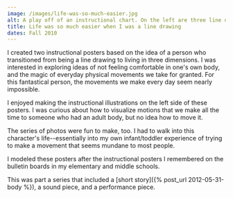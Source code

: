 ```yaml
---
image: /images/life-was-so-much-easier.jpg
alt: A play off of an instructional chart. On the left are three line drawing illustrations showing how to walk up a single step. On the right are a series of snapshot photos showing myself as someone who's struggling to walk up a single step, eventually falling over to the ground in frustration.
title: Life was so much easier when I was a line drawing
dates: Fall 2010
---
```

I created two instructional posters based on the idea of a person who transitioned from being a line drawing to living in three dimensions. I was interested in exploring ideas of not feeling comfortable in one's own body, and the magic of everyday physical movements we take for granted. For this fantastical person, the movements we make every day seem nearly impossible.

I enjoyed making the instructional illustrations on the left side of these posters. I was curious about how to visualize motions that we make all the time to someone who had an adult body, but no idea how to move it.

The series of photos were fun to make, too. I had to walk into this character's life--essentially into my own infant/toddler experience of trying to make a movement that seems mundane to most people.

I modeled these posters after the instructional posters I remembered on the bulletin boards in my elementary and middle schools.

This was part a series that included a [short story]({% post_url 2012-05-31-body %}), a sound piece, and a performance piece.

